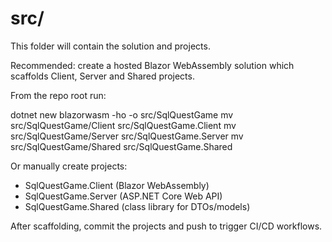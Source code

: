 # src/

This folder will contain the solution and projects.

Recommended: create a hosted Blazor WebAssembly solution which scaffolds Client, Server and Shared projects.

From the repo root run:

dotnet new blazorwasm -ho -o src/SqlQuestGame
mv src/SqlQuestGame/Client src/SqlQuestGame.Client
mv src/SqlQuestGame/Server src/SqlQuestGame.Server
mv src/SqlQuestGame/Shared src/SqlQuestGame.Shared

Or manually create projects:
- SqlQuestGame.Client (Blazor WebAssembly)
- SqlQuestGame.Server (ASP.NET Core Web API)
- SqlQuestGame.Shared (class library for DTOs/models)

After scaffolding, commit the projects and push to trigger CI/CD workflows.
